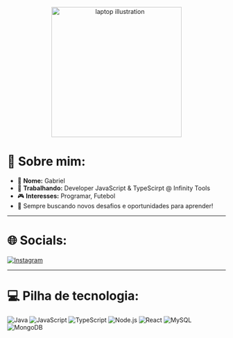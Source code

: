 <p align="center">
  <img src="https://raw.githubusercontent.com/MicaelliMedeiros/micaellimedeiros/master/image/computer-illustration.png" alt="laptop illustration" width="300"/>
</p>

# 👋 Sobre mim:

- 👤 **Nome:** Gabriel 
- 💼 **Trabalhando:** Developer JavaScript & TypeScirpt @ Infinity Tools
- 🎮 **Interesses:** Programar, Futebol
- 🚀 Sempre buscando novos desafios e oportunidades para aprender!

---

# 🌐 Socials:

[![Instagram](https://img.shields.io/badge/Instagram-%23E4405F.svg?style=for-the-badge&logo=instagram&logoColor=white)](https://instagram.com/gomeszs.g)  

---

# 💻 Pilha de tecnologia:

![Java](https://img.shields.io/badge/Java-orange?style=for-the-badge&logo=java&logoColor=white)
![JavaScript](https://img.shields.io/badge/JavaScript-%23F7DF1E.svg?style=for-the-badge&logo=javascript&logoColor=black)
![TypeScript](https://img.shields.io/badge/TypeScript-%23007ACC.svg?style=for-the-badge&logo=typescript&logoColor=white)
![Node.js](https://img.shields.io/badge/Node.js-%23339933.svg?style=for-the-badge&logo=node.js&logoColor=white)
![React](https://img.shields.io/badge/React-%2361DAFB.svg?style=for-the-badge&logo=react&logoColor=black)
![MySQL](https://img.shields.io/badge/MySQL-%2300f.svg?style=for-the-badge&logo=mysql&logoColor=white)
![MongoDB](https://img.shields.io/badge/MongoDB-%2347A248.svg?style=for-the-badge&logo=mongodb&logoColor=white)
